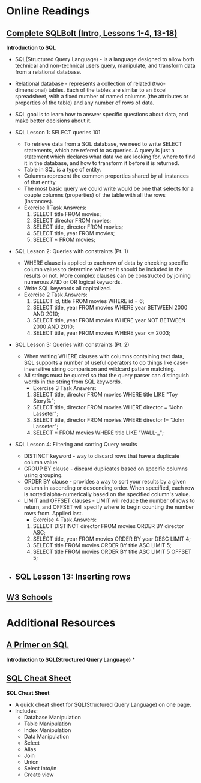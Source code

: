 # Online Readings

## [Complete SQLBolt (Intro, Lessons 1-4, 13-18)](http://sqlbolt.com/)
**Introduction to SQL**
* SQL(Structured Query Language) - is a language designed to allow both technical and non-technical users query, manipulate, and transform data from a relational database. 
* Relational database - represents a collection of related (two-dimensional) tables. Each of the tables are similar to an Excel spreadsheet, with a fixed number of named columns (the attributes or properties of the table) and any number of rows of data.
* SQL goal is to learn how to answer specific questions about data, and make better decisions about it.

* SQL Lesson 1: SELECT queries 101
  - To retrieve data from a SQL database, we need to write SELECT statements, which are refered to as queries. A query is just a statement which declares what data we are looking for, where to find it in the database, and how to transform it before it is returned. 
  - Table in SQL is a type of entity.
  - Columns represent the common properties shared by all instances of that entity.
  - The most basic query we could write would be one that selects for a couple columns (properties) of the table with all the rows (instances). 
  - Exercise 1 Task Answers:
    1. SELECT title FROM movies;
    2. SELECT director FROM movies; 
    3. SELECT title, director FROM movies;
    4. SELECT title, year FROM movies;
    5. SELECT * FROM movies;

* SQL Lesson 2: Queries with constraints (Pt. 1)
  - WHERE clause is applied to each row of data by checking specific column values to determine whether it should be included in the results or not. More complex clauses can be constructed by joining numerous AND or OR logical keywords. 
  - Write SQL keywords all capitalized.
  - Exercise 2 Task Answers:
    1. SELECT id, title FROM movies 
       WHERE id = 6;
    2. SELECT title, year FROM movies
       WHERE year BETWEEN 2000 AND 2010;
    3. SELECT title, year FROM movies
       WHERE year NOT BETWEEN 2000 AND 2010; 
    4. SELECT title, year FROM movies
       WHERE year <= 2003;

* SQL Lesson 3: Queries with constraints (Pt. 2)
  - When writing WHERE clauses with columns containing text data, SQL supports a number of useful operators to do things like case-insensitive string comparison and wildcard pattern matching.
  - All strings must be quoted so that the query parser can distinguish words in the string from SQL keywords.
    - Exercise 3 Task Answers:
    1. SELECT title, director FROM movies 
       WHERE title LIKE "Toy Story%";
    2. SELECT title, director FROM movies 
       WHERE director = "John Lasseter";
    3. SELECT title, director FROM movies 
       WHERE director != "John Lasseter"; 
    4. SELECT * FROM movies 
       WHERE title LIKE "WALL-_";

* SQL Lesson 4: Filtering and sorting Query results
  - DISTINCT keyword - way to discard rows that have a duplicate column value.
  - GROUP BY clause - discard duplicates based on specific columns using grouping.
  - ORDER BY clause - provides a way to sort your results by a given column in ascending or descending order. When specified, each row is sorted alpha-numerically based on the specified column's value.
  - LIMIT and OFFSET clauses - LIMIT will reduce the number of rows to return, and OFFSET will specify where to begin counting the number rows from. Applied last.
     - Exercise 4 Task Answers:
    1. SELECT DISTINCT director FROM movies
       ORDER BY director ASC;
    2. SELECT title, year FROM movies
       ORDER BY year DESC
       LIMIT 4; 
    3. SELECT title FROM movies
       ORDER BY title ASC
       LIMIT 5;
    4. SELECT title FROM movies
       ORDER BY title ASC
       LIMIT 5 OFFSET 5;
       
* SQL Lesson 13: Inserting rows
  - 



## [W3 Schools](https://www.w3schools.com/sql/trysql.asp?filename=trysql_select_all)


# Additional Resources
## [A Primer on SQL](https://openlibra.com/en/book/a-primer-on-sql-3rd-edition)

**Introduction to SQL(Structured Query Language)**
* 

## [SQL Cheat Sheet](http://www.cheat-sheets.org/sites/sql.su/)

**SQL Cheat Sheet**

* A quick cheat sheet for SQL(Structured Query Language) on one page.
* Includes:
  - Database Manipulation
  - Table Manipulation
  - Index Manipulation
  - Data Manipulation
  - Select
  - Alias
  - Join
  - Union
  - Select into/in 
  - Create view